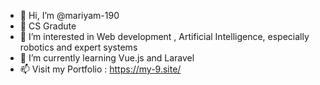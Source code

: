 - 👋 Hi, I’m @mariyam-190
- 🌱 CS Gradute
- 👀 I’m interested in Web development , Artificial Intelligence, especially robotics and expert systems
- 🌱 I’m currently learning Vue.js and  Laravel
- 📫 Visit my Portfolio : https://my-9.site/

<!---
mariyam-190/mariyam-190 is a ✨ special ✨ repository because its `README.md` (this file) appears on your GitHub profile.
You can click the Preview link to take a look at your changes.
--->



